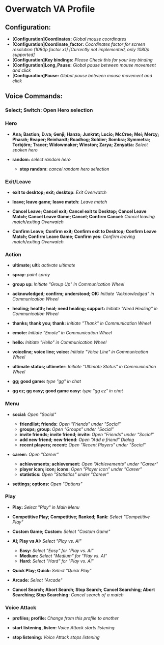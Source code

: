 Overwatch VA Profile
====================


## Configuration:

* **[Configuration]Coordinates:** *Global mouse coordinates*
* **[Configuration]Coordinate_factor:** *Coordinates factor for screen resolution (1080p factor x1) [Currently not implemented, only 1080p supported]*
* **[Configuration]Key bindings:** *Please Check this for your key binding*
* **[Configuration]Long_Pause:** *Global pause between mouse movement and click*
* **[Configuration]Pause:** *Global pause between mouse movement and click*


## Voice Commands:

### Select; Switch: Open Hero selection

### Hero

* **Ana; Bastion; D.va; Genji; Hanzo; Junkrat; Lucio; McCree; Mei; Mercy; Pharah; Reaper; Reinhardt; Roadhog; Soldier; Sombra; Symmetra; Torbjörn; Tracer; Widowmaker; Winston; Zarya; Zenyatta:** *Select spoken hero*

* **random:** *select random hero*
    * **stop random:** *cancel random hero selection*

### Exit/Leave

* **exit to desktop; exit; desktop:** *Exit Overwatch*
* **leave; leave game; leave match:** *Leave match*

* **Cancel Leave; Cancel exit; Cancel exit to Desktop; Cancel Leave Match; Cancel Leave Game; Cancel; Confirm Cancel:** *Cancel leaving match/exiting Overwatch*
* **Confirm Leave; Confirm exit; Confirm exit to Desktop; Confirm Leave Match; Confirm Leave Game; Confirm yes:** *Confirm leaving match/exiting Overwatch*

### Action

* **ultimate; ulti:** *activate ultimate*
* **spray:** *paint spray*

* **group up:** *Initiate "Group Up" in Communication Wheel*
* **acknowledged; confirm; understood; OK:** *Initiate "Acknowledged" in Communication Wheel*
* **healing; health; heal; need healing; support:** *Initiate "Need Healing" in Communication Wheel*
* **thanks; thank you; thank:** *Initiate "Thank" in Communication Wheel*
* **emote:** *Initiate "Emote" in Communication Wheel*
* **hello:** *Initiate "Hello" in Communication Wheel*
* **voiceline; voice line; voice:** *Initiate "Voice Line" in Communication Wheel*
* **ultimate status; ultimeter:** *Initiate "Ultimate Status" in Communication Wheel*

* **gg; good game:** *type "gg" in chat*
* **gg ez; gg easy; good game easy:** *type "gg ez" in chat*

### Menu

* **social:** *Open "Social"*
    * **friendlist; friends:** *Open "Friends" under "Social"*
    * **groups; group:** *Open "Groups" under "Social"*
    * **invite friends; invite friend; invite:** *Open "Friends" under "Social"*
    * **add new friend; new friend:** *Open "Add a friend" Dialog*
    * **recent players; recent:** *Open "Recent Players" under "Social"*

* **career:** *Open "Career"*
    * **achievements; achievement:** *Open "Achievements" under "Career"*
    * **player icon; icon; icons:** *Open "Player Icon" under "Career"*
    * **statistics:** *Open "Statistics" under "Career"*

* **settings; options:** *Open "Options"*

### Play

* **Play:** *Select "Play" in Main Menu*

* **Competitive Play; Competitive; Ranked; Rank:** *Select "Competitive Play"*
* **Custom Game; Custom:** *Select "Costom Game"*

* **AI; Play vs AI:** *Select "Play vs. AI"*
    * **Easy:** *Select "Easy" for "Play vs. AI"*
    * **Medium:** *Select "Medium" for "Play vs. AI"*
    * **Hard:** *Select "Hard" for "Play vs. AI"*

* **Quick Play; Quick:** *Select "Quick Play"*
* **Arcade:** *Select "Arcade"*

* **Cancel Search; Abort Search; Stop Search; Cancel Searching; Abort Searching; Stop Searching:** *Cancel search of a match*

### Voice Attack

* **profiles; profile:** *Change from this profile to another*

* **start listening, listen:** *Voice Attack starts listening*
* **stop listening:** *Voice Attack stops listening*
